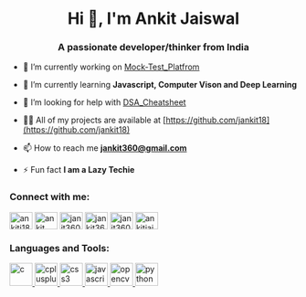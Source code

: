 <h1 align="center">Hi 👋, I'm Ankit Jaiswal</h1>
<h3 align="center">A passionate developer/thinker from India</h3>

- 🔭 I’m currently working on [Mock-Test_Platfrom](https://github.com/jankit18/Mock-Test_Platform)

- 🌱 I’m currently learning **Javascript, Computer Vison and Deep Learning**

- 🤝 I’m looking for help with [DSA_Cheatsheet](https://github.com/jankit18/DSA_Cheatsheet)

- 👨‍💻 All of my projects are available at [https://github.com/jankit18](https://github.com/jankit18)

- 📫 How to reach me **jankit360@gmail.com**

- ⚡ Fun fact **I am a Lazy Techie**

<p align="left">
<h3 align="left">Connect with me:</h3>
<a href="https://linkedin.com/in/ankitj18" target="blank"><img align="center" src="https://cdn.jsdelivr.net/npm/simple-icons@3.0.1/icons/linkedin.svg" alt="ankitj18" height="30" width="40" /></a>
<a href="https://www.codechef.com/users/ankit jaiswal" target="blank"><img align="center" src="https://cdn.jsdelivr.net/npm/simple-icons@3.1.0/icons/codechef.svg" alt="ankit jaiswal" height="30" width="40" /></a>
<a href="https://www.hackerrank.com/janit360" target="blank"><img align="center" src="https://cdn.jsdelivr.net/npm/simple-icons@3.0.1/icons/hackerrank.svg" alt="janit360" height="30" width="40" /></a>
<a href="https://codeforces.com/profile/jankit366" target="blank"><img align="center" src="https://cdn.jsdelivr.net/npm/simple-icons@3.0.1/icons/codeforces.svg" alt="jankit366" height="30" width="40" /></a>
<a href="https://www.leetcode.com/janit360" target="blank"><img align="center" src="https://cdn.jsdelivr.net/npm/simple-icons@3.0.1/icons/leetcode.svg" alt="janit360" height="30" width="40" /></a>
<a href="https://auth.geeksforgeeks.org/user/ankitjaiswal6" target="blank"><img align="center" src="https://cdn.jsdelivr.net/npm/simple-icons@3.0.1/icons/geeksforgeeks.svg" alt="ankitjaiswal6" height="30" width="40" /></a>
</p>

<h3 align="left">Languages and Tools:</h3>
<p align="left"> <a href="https://www.cprogramming.com/" target="_blank"> <img src="https://devicons.github.io/devicon/devicon.git/icons/c/c-original.svg" alt="c" width="40" height="40"/> </a> <a href="https://www.w3schools.com/cpp/" target="_blank"> <img src="https://devicons.github.io/devicon/devicon.git/icons/cplusplus/cplusplus-original.svg" alt="cplusplus" width="40" height="40"/> </a> <a href="https://www.w3schools.com/css/" target="_blank"> <img src="https://devicons.github.io/devicon/devicon.git/icons/css3/css3-original-wordmark.svg" alt="css3" width="40" height="40"/> </a> <a href="https://developer.mozilla.org/en-US/docs/Web/JavaScript" target="_blank"> <img src="https://devicons.github.io/devicon/devicon.git/icons/javascript/javascript-original.svg" alt="javascript" width="40" height="40"/> </a> <a href="https://opencv.org/" target="_blank"> <img src="https://www.vectorlogo.zone/logos/opencv/opencv-icon.svg" alt="opencv" width="40" height="40"/> </a> <a href="https://www.python.org" target="_blank"> <img src="https://devicons.github.io/devicon/devicon.git/icons/python/python-original.svg" alt="python" width="40" height="40"/> </a>   </p>
